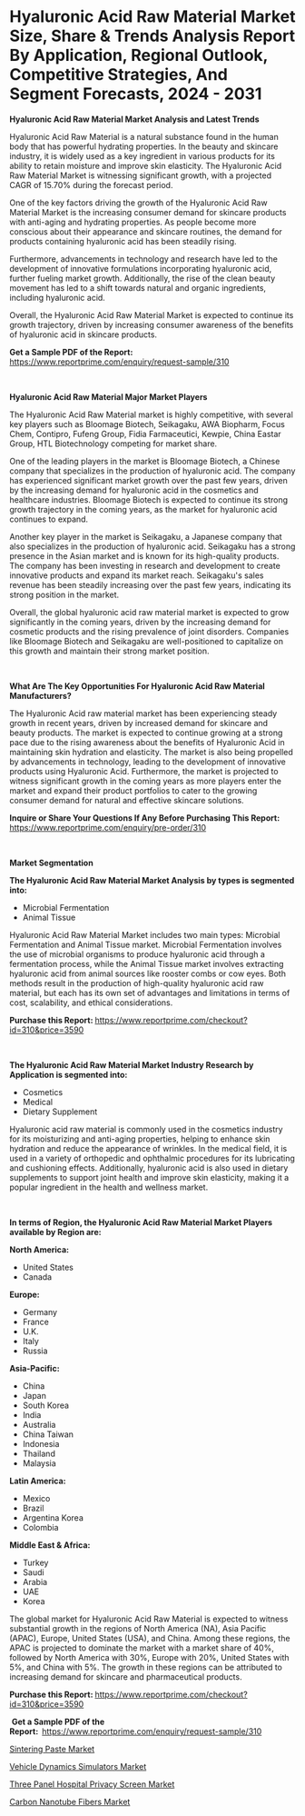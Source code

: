 <p><h1>Hyaluronic Acid Raw Material Market Size, Share & Trends Analysis Report By Application, Regional Outlook, Competitive Strategies, And Segment Forecasts, 2024 - 2031</h1></p><p><strong>Hyaluronic Acid Raw Material Market Analysis and Latest Trends</strong></p>
<p><p>Hyaluronic Acid Raw Material is a natural substance found in the human body that has powerful hydrating properties. In the beauty and skincare industry, it is widely used as a key ingredient in various products for its ability to retain moisture and improve skin elasticity. The Hyaluronic Acid Raw Material Market is witnessing significant growth, with a projected CAGR of 15.70% during the forecast period.</p><p>One of the key factors driving the growth of the Hyaluronic Acid Raw Material Market is the increasing consumer demand for skincare products with anti-aging and hydrating properties. As people become more conscious about their appearance and skincare routines, the demand for products containing hyaluronic acid has been steadily rising.</p><p>Furthermore, advancements in technology and research have led to the development of innovative formulations incorporating hyaluronic acid, further fueling market growth. Additionally, the rise of the clean beauty movement has led to a shift towards natural and organic ingredients, including hyaluronic acid.</p><p>Overall, the Hyaluronic Acid Raw Material Market is expected to continue its growth trajectory, driven by increasing consumer awareness of the benefits of hyaluronic acid in skincare products.</p></p>
<p><strong>Get a Sample PDF of the Report:&nbsp;</strong> <a href="https://www.reportprime.com/enquiry/request-sample/310">https://www.reportprime.com/enquiry/request-sample/310</a></p>
<p>&nbsp;</p>
<p><strong>Hyaluronic Acid Raw Material Major Market Players</strong></p>
<p><p>The Hyaluronic Acid Raw Material market is highly competitive, with several key players such as Bloomage Biotech, Seikagaku, AWA Biopharm, Focus Chem, Contipro, Fufeng Group, Fidia Farmaceutici, Kewpie, China Eastar Group, HTL Biotechnology competing for market share. </p><p>One of the leading players in the market is Bloomage Biotech, a Chinese company that specializes in the production of hyaluronic acid. The company has experienced significant market growth over the past few years, driven by the increasing demand for hyaluronic acid in the cosmetics and healthcare industries. Bloomage Biotech is expected to continue its strong growth trajectory in the coming years, as the market for hyaluronic acid continues to expand.</p><p>Another key player in the market is Seikagaku, a Japanese company that also specializes in the production of hyaluronic acid. Seikagaku has a strong presence in the Asian market and is known for its high-quality products. The company has been investing in research and development to create innovative products and expand its market reach. Seikagaku's sales revenue has been steadily increasing over the past few years, indicating its strong position in the market.</p><p>Overall, the global hyaluronic acid raw material market is expected to grow significantly in the coming years, driven by the increasing demand for cosmetic products and the rising prevalence of joint disorders. Companies like Bloomage Biotech and Seikagaku are well-positioned to capitalize on this growth and maintain their strong market position.</p></p>
<p>&nbsp;</p>
<p><strong>What Are The Key Opportunities For Hyaluronic Acid Raw Material Manufacturers?</strong></p>
<p><p>The Hyaluronic Acid raw material market has been experiencing steady growth in recent years, driven by increased demand for skincare and beauty products. The market is expected to continue growing at a strong pace due to the rising awareness about the benefits of Hyaluronic Acid in maintaining skin hydration and elasticity. The market is also being propelled by advancements in technology, leading to the development of innovative products using Hyaluronic Acid. Furthermore, the market is projected to witness significant growth in the coming years as more players enter the market and expand their product portfolios to cater to the growing consumer demand for natural and effective skincare solutions.</p></p>
<p><strong>Inquire or Share Your Questions If Any Before Purchasing This Report:</strong> <a href="https://www.reportprime.com/enquiry/pre-order/310">https://www.reportprime.com/enquiry/pre-order/310</a></p>
<p>&nbsp;</p>
<p><strong>Market Segmentation</strong></p>
<p><strong>The Hyaluronic Acid Raw Material Market Analysis by types is segmented into:</strong></p>
<p><ul><li>Microbial Fermentation</li><li>Animal Tissue</li></ul></p>
<p><p>Hyaluronic Acid Raw Material Market includes two main types: Microbial Fermentation and Animal Tissue market. Microbial Fermentation involves the use of microbial organisms to produce hyaluronic acid through a fermentation process, while the Animal Tissue market involves extracting hyaluronic acid from animal sources like rooster combs or cow eyes. Both methods result in the production of high-quality hyaluronic acid raw material, but each has its own set of advantages and limitations in terms of cost, scalability, and ethical considerations.</p></p>
<p><strong>Purchase this Report:&nbsp;</strong><a href="https://www.reportprime.com/checkout?id=310&price=3590">https://www.reportprime.com/checkout?id=310&price=3590</a></p>
<p>&nbsp;</p>
<p><strong>The Hyaluronic Acid Raw Material Market Industry Research by Application is segmented into:</strong></p>
<p><ul><li>Cosmetics</li><li>Medical</li><li>Dietary Supplement</li></ul></p>
<p><p>Hyaluronic acid raw material is commonly used in the cosmetics industry for its moisturizing and anti-aging properties, helping to enhance skin hydration and reduce the appearance of wrinkles. In the medical field, it is used in a variety of orthopedic and ophthalmic procedures for its lubricating and cushioning effects. Additionally, hyaluronic acid is also used in dietary supplements to support joint health and improve skin elasticity, making it a popular ingredient in the health and wellness market.</p></p>
<p>&nbsp;</p>
<p><strong>In terms of Region, the Hyaluronic Acid Raw Material Market Players available by Region are:</strong></p>
<p>
    <p> <strong> North America: </strong>
        <ul>
            <li>United States</li>
            <li>Canada</li>
        </ul>
        </p> 
    <p> <strong> Europe: </strong>
        <ul>
            <li>Germany</li>
            <li>France</li>
            <li>U.K.</li>
            <li>Italy</li>
            <li>Russia</li>
        </ul>
        </p> 
    <p> <strong> Asia-Pacific: </strong>
        <ul>
            <li>China</li>
            <li>Japan</li>
            <li>South Korea</li>
            <li>India</li>
            <li>Australia</li>
            <li>China Taiwan</li>
            <li>Indonesia</li>
            <li>Thailand</li>
            <li>Malaysia</li>
        </ul>
        </p> 
    <p> <strong> Latin America: </strong>
        <ul>
            <li>Mexico</li>
            <li>Brazil</li>
            <li>Argentina Korea</li>
            <li>Colombia</li>
        </ul>
        </p> 
    <p> <strong> Middle East & Africa: </strong>
        <ul>
            <li>Turkey</li>
            <li>Saudi</li>
            <li>Arabia</li>
            <li>UAE</li>
            <li>Korea</li>
        </ul>
    </p>
    </p>
<p><p>The global market for Hyaluronic Acid Raw Material is expected to witness substantial growth in the regions of North America (NA), Asia Pacific (APAC), Europe, United States (USA), and China. Among these regions, the APAC is projected to dominate the market with a market share of 40%, followed by North America with 30%, Europe with 20%, United States with 5%, and China with 5%. The growth in these regions can be attributed to increasing demand for skincare and pharmaceutical products.</p></p>
<p><strong>Purchase this Report: </strong><a href="https://www.reportprime.com/checkout?id=310&price=3590">https://www.reportprime.com/checkout?id=310&price=3590</a></p>
<p>&nbsp;<strong>Get a Sample PDF of the Report:&nbsp;&nbsp;</strong><a href="https://www.reportprime.com/enquiry/request-sample/310">https://www.reportprime.com/enquiry/request-sample/310</a></p>
<p><strong></strong></p>
<p><p><a href="https://github.com/julyju69/Market-Research-Report-List-2/blob/main/sintering-paste-market.md">Sintering Paste Market</a></p><p><a href="https://spotless-saver-8fd.notion.site/Vehicle-Dynamics-Simulators-Market-Challenges-Opportunities-and-Growth-Drivers-and-Major-Market-P-0c8a26ede8b3481797184bdba23ec5ff">Vehicle Dynamics Simulators Market</a></p><p><a href="https://view.publitas.com/reportprime-1/three-panel-hospital-privacy-screen-market-insights-market-players-and-forecast-till-2030/">Three Panel Hospital Privacy Screen Market</a></p><p><a href="https://github.com/nathandecarvalho/Market-Research-Report-List-2/blob/main/carbon-nanotube-fibers-market.md">Carbon Nanotube Fibers Market</a></p></p>